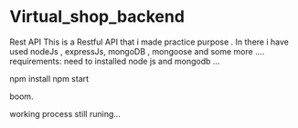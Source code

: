 # Virtual_shop_backend
Rest API 
This is a Restful API that i made practice purpose .
In there i have used nodeJs , expressJs, mongoDB , mongoose and some more ....
requirements: 
need to installed node js and mongodb ...

npm install
npm start

boom.

working process still runing...

